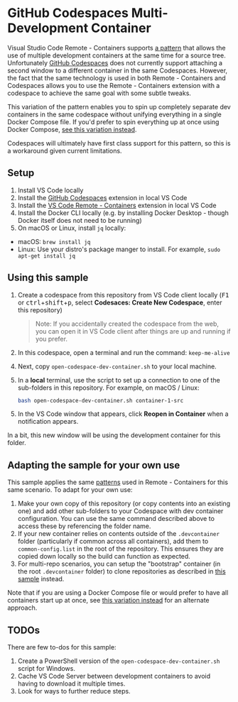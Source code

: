 # GitHub Codespaces Multi-Development Container

Visual Studio Code Remote - Containers supports [a pattern](https://code.visualstudio.com/remote/advancedcontainers/connect-multiple-containers) that allows the use of multiple development containers at the same time for a source tree. Unfortunately [GitHub Codespaces](https://github.com/features/codespaces) does not currently support attaching a second window to a different container in the same Codespaces. However, the fact that the same technology is used in both Remote - Containers and Codespaces allows you to use the Remote - Containers extension with a codespace to achieve the same goal with some subtle tweaks.

This variation of the pattern enables you to spin up completely separate dev containers in the same codespace without unifying everything in a single Docker Compose file. If you'd prefer to spin everything up at once using Docker Compose, [see this variation instead](https://github.com/chuxel/codespaces-multi-dev-container-compose).

Codespaces will ultimately have first class support for this pattern, so this is a workaround given current limitations.

## Setup

1. Install VS Code locally
2. Install the [GitHub Codespaces](https://marketplace.visualstudio.com/items?itemName=GitHub.codespaces) extension in local VS Code
3. Install the [VS Code Remote - Containers](https://marketplace.visualstudio.com/items?itemName=ms-vscode-remote.remote-containers) extension in local VS Code
4. Install the Docker CLI locally (e.g. by installing Docker Desktop - though Docker itself does not need to be running)
5. On macOS or Linux, install `jq` locally:
  - macOS: `brew install jq`
  - Linux: Use your distro's package manger to install. For example, `sudo apt-get install jq`

## Using this sample

1. Create a codespace from this repository from VS Code client locally (<kbd>F1</kbd> or <kbd>ctrl</kbd>+<kbd>shift</kbd>+<kbd>p</kbd>, select **Codesaces: Create New Codespace**, enter this repository)

    > Note: If you accidentally created the codespace from the web, you can open it in VS Code client after things are up and running if you prefer.

2. In this codespace, open a terminal and run the command: `keep-me-alive`
<!--
3. On Windows, be sure the **Remote - Containers: Execute in WSL** user setting is **Unchecked** (`"remote.containers.executeInWSL": false` in `settings.json`).
-->

4. Next, copy `open-codespace-dev-container.sh`<!-- (macOS / Linux) or `open-codespace-dev-container.ps1` and `open-codespace-dev-container.cmd` (Windows) --> to your local machine.

5. In a **local** terminal, use the script to set up a connection to one of the sub-folders in this repository. For example, on macOS / Linux:

    ```bash
    bash open-codespace-dev-container.sh container-1-src
    ```
  <!--
    ... or on Windows, use PowerShell/Command Prompt (not WSL) as follows:
    ```powershell
    .\open-codespace-dev-container.cmd container-1-src
    ```
-->
5. In the VS Code window that appears, click **Reopen in Container** when a notification appears.

In a bit, this new window will be using the development container for this folder.

## Adapting the sample for your own use

This sample applies the same [patterns](https://code.visualstudio.com/remote/advancedcontainers/connect-multiple-containers) used in Remote - Containers for this same scenario. To adapt for your own use:

1. Make your own copy of this repository (or copy contents into an existing one) and add other sub-folders to your Codespace with dev container configuration. You can use the same command described above to access these by referencing the folder name.
2. If your new container relies on contents outside of the `.devcontainer` folder (particularly if common across all containers), add them to `common-config.list` in the root of the repository. This ensures they are copied down locally so the build can function as expected.
3. For multi-repo scenarios, you can setup the "bootstrap" container (in the root `.devcontainer` folder) to clone repositories as described in [this sample](https://github.com/Chuxel/codespaces-multi-repo) instead.

Note that if you are using a Docker Compose file or would prefer to have all containers start up at once, see [this variation instead](https://github.com/chuxel/codespaces-multi-dev-container-compose) for an alternate approach.

## TODOs

There are few to-dos for this sample:

1. Create a PowerShell version of the `open-codespace-dev-container.sh` script for Windows.
2. Cache VS Code Server between development containers to avoid having to download it multiple times.
3. Look for ways to further reduce steps.

